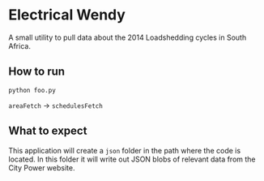 Electrical Wendy
================

A small utility to pull data about the 2014 Loadshedding cycles in South Africa.

How to run
----------

`python foo.py`

`areaFetch` -> `schedulesFetch`

What to expect
--------------

This application will create a `json` folder in the path where the code is
located. In this folder it will write out JSON blobs of relevant data from
the City Power website.
